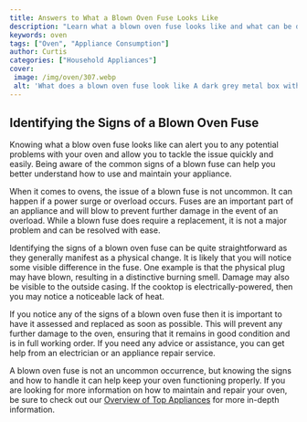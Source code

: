 ```yaml
---
title: Answers to What a Blown Oven Fuse Looks Like
description: "Learn what a blown oven fuse looks like and what can be done to replace it with this helpful guide Discover key tips and advice for ensuring your appliance is kept safe and running efficiently"
keywords: oven
tags: ["Oven", "Appliance Consumption"]
author: Curtis
categories: ["Household Appliances"]
cover: 
 image: /img/oven/307.webp
 alt: 'What does a blown oven fuse look like A dark grey metal box with a white wire running from the side'
---
```

## Identifying the Signs of a Blown Oven Fuse
Knowing what a blow oven fuse looks like can alert you to any potential problems with your oven and allow you to tackle the issue quickly and easily. Being aware of the common signs of a blown fuse can help you better understand how to use and maintain your appliance.

When it comes to ovens, the issue of a blown fuse is not uncommon. It can happen if a power surge or overload occurs. Fuses are an important part of an appliance and will blow to prevent further damage in the event of an overload. While a blown fuse does require a replacement, it is not a major problem and can be resolved with ease.

Identifying the signs of a blown oven fuse can be quite straightforward as they generally manifest as a physical change. It is likely that you will notice some visible difference in the fuse. One example is that the physical plug may have blown, resulting in a distinctive burning smell. Damage may also be visible to the outside casing. If the cooktop is electrically-powered, then you may notice a noticeable lack of heat.

If you notice any of the signs of a blown oven fuse then it is important to have it assessed and replaced as soon as possible. This will prevent any further damage to the oven, ensuring that it remains in good condition and is in full working order. If you need any advice or assistance, you can get help from an electrician or an appliance repair service.

A blown oven fuse is not an uncommon occurrence, but knowing the signs and how to handle it can help keep your oven functioning properly. If you are looking for more information on how to maintain and repair your oven, be sure to check out our [Overview of Top Appliances](./pages/appliance-overview) for more in-depth information.
